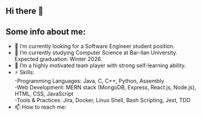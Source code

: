 ## Hi there 👋
## Some info about me:
- 🔭 I’m currently looking for a Software Engineer student position. 
- 🌱 I’m currently studying Computer Science at Bar-Ilan University. Expected graduation: Winter 2026.
- 👯 I’m a highly motivated team player with strong self-learning ability.
- ⚡ Skills:  
  -Programming Languages: Java, C, C++, Python, Assembly  
  -Web Development: MERN stack (MongoDB, Express, React.js, Node.js), HTML, CSS, JavaScript  
  -Tools & Practices: Jira, Docker, Linux Shell, Bash Scripting, Jest, TDD 
- 📫 How to reach me:
  
  

<!--
**afra1297/afra1297** is a ✨ _special_ ✨ repository because its `README.md` (this file) appears on your GitHub profile.

Here are some ideas to get you started:

- 🔭 I’m currently working on ...
- 🌱 I’m currently learning ...
- 👯 I’m looking to collaborate on ...
- 🤔 I’m looking for help with ...
- 💬 Ask me about ...
- 📫 How to reach me: ...
- 😄 Pronouns: ...
- ⚡ Fun fact: ...
-->
